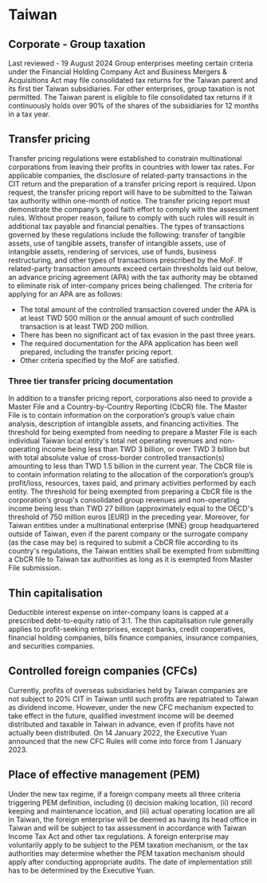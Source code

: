 # Taiwan
## Corporate - Group taxation
Last reviewed - 19 August 2024
Group enterprises meeting certain criteria under the Financial Holding Company Act and Business Mergers & Acquisitions Act may file consolidated tax returns for the Taiwan parent and its first tier Taiwan subsidiaries. For other enterprises, group taxation is not permitted. The Taiwan parent is eligible to file consolidated tax returns if it continuously holds over 90% of the shares of the subsidiaries for 12 months in a tax year.
## Transfer pricing
Transfer pricing regulations were established to constrain multinational corporations from leaving their profits in countries with lower tax rates. For applicable companies, the disclosure of related-party transactions in the CIT return and the preparation of a transfer pricing report is required. Upon request, the transfer pricing report will have to be submitted to the Taiwan tax authority within one-month of notice. The transfer pricing report must demonstrate the company’s good faith effort to comply with the assessment rules. Without proper reason, failure to comply with such rules will result in additional tax payable and financial penalties. The types of transactions governed by these regulations include the following: transfer of tangible assets, use of tangible assets, transfer of intangible assets, use of intangible assets, rendering of services, use of funds, business restructuring, and other types of transactions prescribed by the MoF.
If related-party transaction amounts exceed certain thresholds laid out below, an advance pricing agreement (APA) with the tax authority may be obtained to eliminate risk of inter-company prices being challenged. The criteria for applying for an APA are as follows:
  * The total amount of the controlled transaction covered under the APA is at least TWD 500 million or the annual amount of such controlled transaction is at least TWD 200 million.
  * There has been no significant act of tax evasion in the past three years.
  * The required documentation for the APA application has been well prepared, including the transfer pricing report.
  * Other criteria specified by the MoF are satisfied.


### Three tier transfer pricing documentation
In addition to a transfer pricing report, corporations also need to provide a Master File and a Country-by-Country Reporting (CbCR) file.
The Master File is to contain information on the corporation’s group’s value chain analysis, description of intangible assets, and financing activities. The threshold for being exempted from needing to prepare a Master File is each individual Taiwan local entity's total net operating revenues and non-operating income being less than TWD 3 billion, or over TWD 3 billion but with total absolute value of cross-border controlled transaction(s) amounting to less than TWD 1.5 billion in the current year.
The CbCR file is to contain information relating to the allocation of the corporation’s group’s profit/loss, resources, taxes paid, and primary activities performed by each entity. The threshold for being exempted from preparing a CbCR file is the corporation’s group's consolidated group revenues and non-operating income being less than TWD 27 billion (approximately equal to the OECD's threshold of 750 million euros [EUR]) in the preceding year. Moreover, for Taiwan entities under a multinational enterprise (MNE) group headquartered outside of Taiwan, even if the parent company or the surrogate company (as the case may be) is required to submit a CbCR file according to its country's regulations, the Taiwan entities shall be exempted from submitting a CbCR file to Taiwan tax authorities as long as it is exempted from Master File submission.
## Thin capitalisation
Deductible interest expense on inter-company loans is capped at a prescribed debt-to-equity ratio of 3:1. The thin capitalisation rule generally applies to profit-seeking enterprises, except banks, credit cooperatives, financial holding companies, bills finance companies, insurance companies, and securities companies.
## Controlled foreign companies (CFCs)
Currently, profits of overseas subsidiaries held by Taiwan companies are not subject to 20% CIT in Taiwan until such profits are repatriated to Taiwan as dividend income. However, under the new CFC mechanism expected to take effect in the future, qualified investment income will be deemed distributed and taxable in Taiwan in advance, even if profits have not actually been distributed.
On 14 January 2022, the Executive Yuan announced that the new CFC Rules will come into force from 1 January 2023.
## Place of effective management (PEM)
Under the new tax regime, if a foreign company meets all three criteria triggering PEM definition, including (i) decision making location, (ii) record keeping and maintenance location, and (iii) actual operating location are all in Taiwan, the foreign enterprise will be deemed as having its head office in Taiwan and will be subject to tax assessment in accordance with Taiwan Income Tax Act and other tax regulations. A foreign enterprise may voluntarily apply to be subject to the PEM taxation mechanism, or the tax authorities may determine whether the PEM taxation mechanism should apply after conducting appropriate audits.
The date of implementation still has to be determined by the Executive Yuan.
